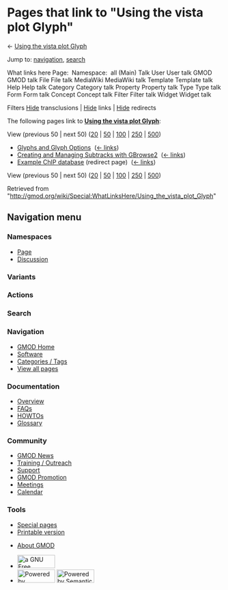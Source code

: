 <div id="mw-page-base" class="noprint">

</div>

<div id="mw-head-base" class="noprint">

</div>

<div id="content" class="mw-body" role="main">

<span id="top"></span>

<div id="mw-js-message" style="display:none;">

</div>



# <span dir="auto">Pages that link to "Using the vista plot Glyph"</span>

<div id="bodyContent">

<div id="contentSub">

← [Using the vista plot
Glyph](/wiki/Using_the_vista_plot_Glyph "Using the vista plot Glyph")

</div>

<div id="jump-to-nav" class="mw-jump">

Jump to: [navigation](#mw-navigation), [search](#p-search)

</div>

<div id="mw-content-text">

What links here Page:  Namespace:  all (Main) Talk User User talk GMOD
GMOD talk File File talk MediaWiki MediaWiki talk Template Template talk
Help Help talk Category Category talk Property Property talk Type Type
talk Form Form talk Concept Concept talk Filter Filter talk Widget
Widget talk

Filters
[Hide](/mediawiki/index.php?title=Special:WhatLinksHere/Using_the_vista_plot_Glyph&hidetrans=1 "Special:WhatLinksHere/Using the vista plot Glyph")
transclusions \|
[Hide](/mediawiki/index.php?title=Special:WhatLinksHere/Using_the_vista_plot_Glyph&hidelinks=1 "Special:WhatLinksHere/Using the vista plot Glyph")
links \|
[Hide](/mediawiki/index.php?title=Special:WhatLinksHere/Using_the_vista_plot_Glyph&hideredirs=1 "Special:WhatLinksHere/Using the vista plot Glyph")
redirects

The following pages link to **[Using the vista plot
Glyph](/wiki/Using_the_vista_plot_Glyph "Using the vista plot Glyph")**:

View (previous 50 \| next 50)
([20](/mediawiki/index.php?title=Special:WhatLinksHere/Using_the_vista_plot_Glyph&limit=20 "Special:WhatLinksHere/Using the vista plot Glyph")
\|
[50](/mediawiki/index.php?title=Special:WhatLinksHere/Using_the_vista_plot_Glyph&limit=50 "Special:WhatLinksHere/Using the vista plot Glyph")
\|
[100](/mediawiki/index.php?title=Special:WhatLinksHere/Using_the_vista_plot_Glyph&limit=100 "Special:WhatLinksHere/Using the vista plot Glyph")
\|
[250](/mediawiki/index.php?title=Special:WhatLinksHere/Using_the_vista_plot_Glyph&limit=250 "Special:WhatLinksHere/Using the vista plot Glyph")
\|
[500](/mediawiki/index.php?title=Special:WhatLinksHere/Using_the_vista_plot_Glyph&limit=500 "Special:WhatLinksHere/Using the vista plot Glyph"))

- [Glyphs and Glyph
  Options](/wiki/Glyphs_and_Glyph_Options "Glyphs and Glyph Options") ‎
  <span class="mw-whatlinkshere-tools">([←
  links](/mediawiki/index.php?title=Special:WhatLinksHere&target=Glyphs+and+Glyph+Options "Special:WhatLinksHere"))</span>
- [Creating and Managing Subtracks with
  GBrowse2](/wiki/Creating_and_Managing_Subtracks_with_GBrowse2 "Creating and Managing Subtracks with GBrowse2")
  ‎ <span class="mw-whatlinkshere-tools">([←
  links](/mediawiki/index.php?title=Special:WhatLinksHere&target=Creating+and+Managing+Subtracks+with+GBrowse2 "Special:WhatLinksHere"))</span>
- [Example ChIP
  database](/mediawiki/index.php?title=Example_ChIP_database&redirect=no "Example ChIP database")
  (redirect page) ‎ <span class="mw-whatlinkshere-tools">([←
  links](/mediawiki/index.php?title=Special:WhatLinksHere&target=Example+ChIP+database "Special:WhatLinksHere"))</span>

View (previous 50 \| next 50)
([20](/mediawiki/index.php?title=Special:WhatLinksHere/Using_the_vista_plot_Glyph&limit=20 "Special:WhatLinksHere/Using the vista plot Glyph")
\|
[50](/mediawiki/index.php?title=Special:WhatLinksHere/Using_the_vista_plot_Glyph&limit=50 "Special:WhatLinksHere/Using the vista plot Glyph")
\|
[100](/mediawiki/index.php?title=Special:WhatLinksHere/Using_the_vista_plot_Glyph&limit=100 "Special:WhatLinksHere/Using the vista plot Glyph")
\|
[250](/mediawiki/index.php?title=Special:WhatLinksHere/Using_the_vista_plot_Glyph&limit=250 "Special:WhatLinksHere/Using the vista plot Glyph")
\|
[500](/mediawiki/index.php?title=Special:WhatLinksHere/Using_the_vista_plot_Glyph&limit=500 "Special:WhatLinksHere/Using the vista plot Glyph"))

</div>

<div class="printfooter">

Retrieved from
"<http://gmod.org/wiki/Special:WhatLinksHere/Using_the_vista_plot_Glyph>"

</div>

<div id="catlinks" class="catlinks catlinks-allhidden">

</div>

<div class="visualClear">

</div>

</div>

</div>

<div id="mw-navigation">

## Navigation menu

<div id="mw-head">



<div id="left-navigation">

<div id="p-namespaces" class="vectorTabs" role="navigation"
aria-labelledby="p-namespaces-label">

### Namespaces

- <span id="ca-nstab-main"><a href="/wiki/Using_the_vista_plot_Glyph" accesskey="c"
  title="View the content page [c]">Page</a></span>
- <span id="ca-talk"><a
  href="/mediawiki/index.php?title=Talk:Using_the_vista_plot_Glyph&amp;action=edit&amp;redlink=1"
  accesskey="t"
  title="Discussion about the content page [t]">Discussion</a></span>

</div>

<div id="p-variants" class="vectorMenu emptyPortlet" role="navigation"
aria-labelledby="p-variants-label">

### 

### Variants[](#)

<div class="menu">

</div>

</div>

</div>

<div id="right-navigation">



<div id="p-cactions" class="vectorMenu emptyPortlet" role="navigation"
aria-labelledby="p-cactions-label">

### Actions[](#)

<div class="menu">

</div>

</div>

<div id="p-search" role="search">

### Search

<div id="simpleSearch">

</div>

</div>

</div>

</div>

<div id="mw-panel">

<div id="p-logo" role="banner">

<a href="/wiki/Main_Page"
style="background-image: url(http://gmod.org/images/GMOD-cogs.png);"
title="Visit the main page"></a>

</div>

<div id="p-Navigation" class="portal" role="navigation"
aria-labelledby="p-Navigation-label">

### Navigation

<div class="body">

- <span id="n-GMOD-Home">[GMOD Home](/wiki/Main_Page)</span>
- <span id="n-Software">[Software](/wiki/GMOD_Components)</span>
- <span id="n-Categories-.2F-Tags">[Categories /
  Tags](/wiki/Categories)</span>
- <span id="n-View-all-pages">[View all
  pages](/wiki/Special:AllPages)</span>

</div>

</div>

<div id="p-Documentation" class="portal" role="navigation"
aria-labelledby="p-Documentation-label">

### Documentation

<div class="body">

- <span id="n-Overview">[Overview](/wiki/Overview)</span>
- <span id="n-FAQs">[FAQs](/wiki/Category:FAQ)</span>
- <span id="n-HOWTOs">[HOWTOs](/wiki/Category:HOWTO)</span>
- <span id="n-Glossary">[Glossary](/wiki/Glossary)</span>

</div>

</div>

<div id="p-Community" class="portal" role="navigation"
aria-labelledby="p-Community-label">

### Community

<div class="body">

- <span id="n-GMOD-News">[GMOD News](/wiki/GMOD_News)</span>
- <span id="n-Training-.2F-Outreach">[Training /
  Outreach](/wiki/Training_and_Outreach)</span>
- <span id="n-Support">[Support](/wiki/Support)</span>
- <span id="n-GMOD-Promotion">[GMOD
  Promotion](/wiki/GMOD_Promotion)</span>
- <span id="n-Meetings">[Meetings](/wiki/Meetings)</span>
- <span id="n-Calendar">[Calendar](/wiki/Calendar)</span>

</div>

</div>

<div id="p-tb" class="portal" role="navigation"
aria-labelledby="p-tb-label">

### Tools

<div class="body">

- <span id="t-specialpages"><a href="/wiki/Special:SpecialPages" accesskey="q"
  title="A list of all special pages [q]">Special pages</a></span>
- <span id="t-print"><a
  href="/mediawiki/index.php?title=Special:WhatLinksHere/Using_the_vista_plot_Glyph&amp;printable=yes"
  rel="alternate" accesskey="p"
  title="Printable version of this page [p]">Printable version</a></span>

</div>

</div>

</div>

</div>

<div id="footer" role="contentinfo">

- <span id="footer-places-about">[About
  GMOD](/wiki/GMOD:About "GMOD:About")</span>

<!-- -->

- <span id="footer-copyrightico">[<img src="http://www.gnu.org/graphics/gfdl-logo-small.png" width="88"
  height="31" alt="a GNU Free Documentation License" />](http://www.gnu.org/licenses/fdl-1.3.html)</span>
- <span id="footer-poweredbyico">[<img src="/mediawiki/skins/common/images/poweredby_mediawiki_88x31.png"
  width="88" height="31" alt="Powered by MediaWiki" />](//www.mediawiki.org/)
  [<img
  src="/mediawiki/extensions/SemanticMediaWiki/includes/../resources/images/smw_button.png"
  width="88" height="31" alt="Powered by Semantic MediaWiki" />](https://www.semantic-mediawiki.org/wiki/Semantic_MediaWiki)</span>

<div style="clear:both">

</div>

</div>
